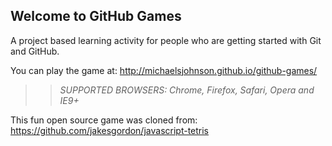 ## Welcome to GitHub Games

A project based learning activity for people who are getting started with Git and GitHub.

You can play the game at: http://michaelsjohnson.github.io/github-games/

>> _*SUPPORTED BROWSERS*: Chrome, Firefox, Safari, Opera and IE9+_

This fun open source game was cloned from: https://github.com/jakesgordon/javascript-tetris
